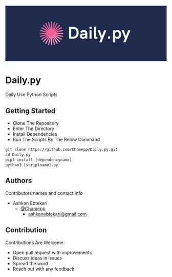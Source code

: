 ![Header](banner.png)
# Daily.py

Daily Use Python Scripts


## Getting Started

* Clone The Repository
* Enter The Directory
* Install Dependencies
* Run The Scripts By The Below Command
```
git clone https://github.com/Chamepp/Daily.py.git
cd Daily.py
pip3 install [dependencyname]
python3 [scriptname].py
```

## Authors

Contributors names and contact info

* Ashkan Ebtekari
     - [@Chamepp](https://github.com/Chamepp)
       - ashkanebtekari@gmail.com

## Contribution
Contributions Are Welcome.

* Open pull request with improvements <br>
* Discuss ideas in issues <br>
* Spread the word <br>
* Reach out with any feedback
